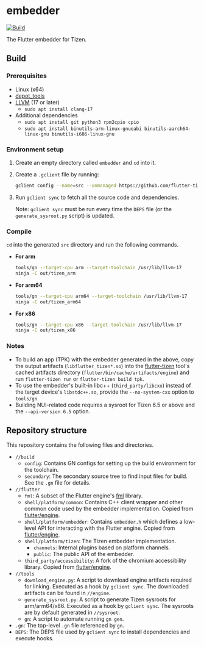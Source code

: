 # embedder

[![Build](https://github.com/flutter-tizen/embedder/workflows/Build/badge.svg)](https://github.com/flutter-tizen/embedder/actions)

The Flutter embedder for Tizen.

## Build

### Prerequisites

- Linux (x64)
- [depot_tools](https://commondatastorage.googleapis.com/chrome-infra-docs/flat/depot_tools/docs/html/depot_tools_tutorial.html#_setting_up)
- [LLVM](https://apt.llvm.org) (17 or later)
  - `sudo apt install clang-17`
- Additional dependencies
  - `sudo apt install git python3 rpm2cpio cpio`
  - `sudo apt install binutils-arm-linux-gnueabi binutils-aarch64-linux-gnu binutils-i686-linux-gnu`

### Environment setup

1. Create an empty directory called `embedder` and `cd` into it.

1. Create a `.gclient` file by running:

   ```sh
   gclient config --name=src --unmanaged https://github.com/flutter-tizen/embedder
   ```

1. Run `gclient sync` to fetch all the source code and dependencies.

   Note: `gclient sync` must be run every time the `DEPS` file (or the `generate_sysroot.py` script) is updated.

### Compile

`cd` into the generated `src` directory and run the following commands.

- **For arm**

  ```sh
  tools/gn --target-cpu arm --target-toolchain /usr/lib/llvm-17
  ninja -C out/tizen_arm
  ```

- **For arm64**

  ```sh
  tools/gn --target-cpu arm64 --target-toolchain /usr/lib/llvm-17
  ninja -C out/tizen_arm64
  ```

- **For x86**

  ```sh
  tools/gn --target-cpu x86 --target-toolchain /usr/lib/llvm-17
  ninja -C out/tizen_x86
  ```

### Notes

- To build an app (TPK) with the embedder generated in the above, copy the output artifacts (`libflutter_tizen*.so`) into the [flutter-tizen](https://github.com/flutter-tizen/flutter-tizen) tool's cached artifacts directory (`flutter/bin/cache/artifacts/engine`) and run `flutter-tizen run` or `flutter-tizen build tpk`.
- To use the embedder's built-in libc++ (`third_party/libcxx`) instead of the target device's `libstdc++.so`, provide the `--no-system-cxx` option to `tools/gn`.
- Building NUI-related code requires a sysroot for Tizen 6.5 or above and the `--api-version 6.5` option.

## Repository structure

This repository contains the following files and directories.

- `//build`
  - `config`: Contains GN configs for setting up the build environment for the toolchain.
  - `secondary`: The secondary source tree to find input files for build. See the `.gn` file for details.
- `//flutter`
  - `fml`: A subset of the Flutter engine's [fml](https://github.com/flutter/engine/tree/main/fml) library.
  - `shell/platform/common`: Contains C++ client wrapper and other common code used by the embedder implementation. Copied from [flutter/engine](https://github.com/flutter/engine/tree/main/shell/platform/common).
  - `shell/platform/embedder`: Contains `embedder.h` which defines a low-level API for interacting with the Flutter engine. Copied from [flutter/engine](https://github.com/flutter/engine/tree/main/shell/platform/embedder).
  - `shell/platform/tizen`: The Tizen embedder implementation.
    - `channels`: Internal plugins based on platform channels.
    - `public`: The public API of the embedder.
  - `third_party/accessibility`: A fork of the chromium accessibility library. Copied from [flutter/engine](https://github.com/flutter/engine/tree/main/third_party/accessibility).
- `//tools`
  - `download_engine.py`: A script to download engine artifacts required for linking. Executed as a hook by `gclient sync`. The downloaded artifacts can be found in `//engine`.
  - `generate_sysroot.py`: A script to generate Tizen sysroots for arm/arm64/x86. Executed as a hook by `gclient sync`. The sysroots are by default generated in `//sysroot`.
  - `gn`: A script to automate running `gn gen`.
- `.gn`: The top-level `.gn` file referenced by `gn`.
- `DEPS`: The DEPS file used by `gclient sync` to install dependencies and execute hooks.
